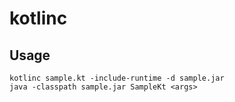 # kotlinc

## Usage

```
kotlinc sample.kt -include-runtime -d sample.jar
java -classpath sample.jar SampleKt <args>
```
